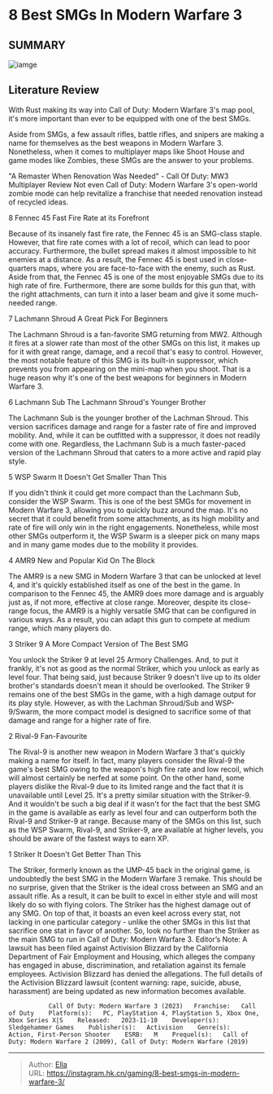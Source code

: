 # 8 Best SMGs In Modern Warfare 3


## SUMMARY 

![iamge](https://static1.srcdn.com/wordpress/wp-content/uploads/2023/11/7-10-best-smgs-in-modern-warfare-3.jpg)

## Literature Review

With Rust making its way into Call of Duty: Modern Warfare 3&#39;s map pool, it&#39;s more important than ever to be equipped with one of the best SMGs.





Aside from SMGs, a few assault rifles, battle rifles, and snipers are making a name for themselves as the best weapons in Modern Warfare 3. Nonetheless, when it comes to multiplayer maps like Shoot House and game modes like Zombies, these SMGs are the answer to your problems.
            
 
 &#34;A Remaster When Renovation Was Needed&#34; - Call Of Duty: MW3 Multiplayer Review 
Not even Call of Duty: Modern Warfare 3&#39;s open-world zombie mode can help revitalize a franchise that needed renovation instead of recycled ideas.












 








 8  Fennec 45 
Fast Fire Rate at its Forefront
        

Because of its insanely fast fire rate, the Fennec 45 is an SMG-class staple. However, that fire rate comes with a lot of recoil, which can lead to poor accuracy. Furthermore, the bullet spread makes it almost impossible to hit enemies at a distance. As a result, the Fennec 45 is best used in close-quarters maps, where you are face-to-face with the enemy, such as Rust.
Aside from that, the Fennec 45 is one of the most enjoyable SMGs due to its high rate of fire. Furthermore, there are some builds for this gun that, with the right attachments, can turn it into a laser beam and give it some much-needed range.





 7  Lachmann Shroud 
A Great Pick For Beginners


 







The Lachmann Shroud is a fan-favorite SMG returning from MW2. Although it fires at a slower rate than most of the other SMGs on this list, it makes up for it with great range, damage, and a recoil that&#39;s easy to control. However, the most notable feature of this SMG is its built-in suppressor, which prevents you from appearing on the mini-map when you shoot. That is a huge reason why it&#39;s one of the best weapons for beginners in Modern Warfare 3.





 6  Lachmann Sub 
The Lachmann Shroud&#39;s Younger Brother
        

The Lachmann Sub is the younger brother of the Lachman Shroud. This version sacrifices damage and range for a faster rate of fire and improved mobility. And, while it can be outfitted with a suppressor, it does not readily come with one. Regardless, the Lachmann Sub is a much faster-paced version of the Lachmann Shroud that caters to a more active and rapid play style.





 5  WSP Swarm 
It Doesn&#39;t Get Smaller Than This
        

If you didn&#39;t think it could get more compact than the Lachmann Sub, consider the WSP Swarm. This is one of the best SMGs for movement in Modern Warfare 3, allowing you to quickly buzz around the map. It&#39;s no secret that it could benefit from some attachments, as its high mobility and rate of fire will only win in the right engagements. Nonetheless, while most other SMGs outperform it, the WSP Swarm is a sleeper pick on many maps and in many game modes due to the mobility it provides.





 4  AMR9 
New and Popular Kid On The Block
        

The AMR9 is a new SMG in Modern Warfare 3 that can be unlocked at level 4, and it&#39;s quickly established itself as one of the best in the game. In comparison to the Fennec 45, the AMR9 does more damage and is arguably just as, if not more, effective at close range. Moreover, despite its close-range focus, the AMR9 is a highly versatile SMG that can be configured in various ways. As a result, you can adapt this gun to compete at medium range, which many players do.





 3  Striker 9 
A More Compact Version of The Best SMG
        

You unlock the Striker 9 at level 25 Armory Challenges. And, to put it frankly, it&#39;s not as good as the normal Striker, which you unlock as early as level four. That being said, just because Striker 9 doesn&#39;t live up to its older brother&#39;s standards doesn&#39;t mean it should be overlooked. The Striker 9 remains one of the best SMGs in the game, with a high damage output for its play style. However, as with the Lachman Shroud/Sub and WSP-9/Swarm, the more compact model is designed to sacrifice some of that damage and range for a higher rate of fire.





 2  Rival-9 
Fan-Favourite


 







The Rival-9 is another new weapon in Modern Warfare 3 that&#39;s quickly making a name for itself. In fact, many players consider the Rival-9 the game&#39;s best SMG owing to the weapon&#39;s high fire rate and low recoil, which will almost certainly be nerfed at some point.
On the other hand, some players dislike the Rival-9 due to its limited range and the fact that it is unavailable until Level 25. It&#39;s a pretty similar situation with the Striker-9. And it wouldn&#39;t be such a big deal if it wasn&#39;t for the fact that the best SMG in the game is available as early as level four and can outperform both the Rival-9 and Striker-9 at range.
Because many of the SMGs on this list, such as the WSP Swarm, Rival-9, and Striker-9, are available at higher levels, you should be aware of the fastest ways to earn XP. 






 1  Striker 
It Doesn&#39;t Get Better Than This


 







The Striker, formerly known as the UMP-45 back in the original game, is undoubtedly the best SMG in the Modern Warfare 3 remake. This should be no surprise, given that the Striker is the ideal cross between an SMG and an assault rifle. As a result, it can be built to excel in either style and will most likely do so with flying colors.
The Striker has the highest damage out of any SMG. On top of that, it boasts an even keel across every stat, not lacking in one particular category - unlike the other SMGs in this list that sacrifice one stat in favor of another. So, look no further than the Striker as the main SMG to run in Call of Duty: Modern Warfare 3.
Editor’s Note: A lawsuit has been filed against Activision Blizzard by the California Department of Fair Employment and Housing, which alleges the company has engaged in abuse, discrimination, and retaliation against its female employees. Activision Blizzard has denied the allegations. The full details of the Activision Blizzard lawsuit (content warning: rape, suicide, abuse, harassment) are being updated as new information becomes available. 

               Call Of Duty: Modern Warfare 3 (2023)   Franchise:   Call of Duty    Platform(s):   PC, PlayStation 4, PlayStation 5, Xbox One, Xbox Series X|S    Released:   2023-11-10    Developer(s):   Sledgehammer Games    Publisher(s):   Activision    Genre(s):   Action, First-Person Shooter    ESRB:   M    Prequel(s):   Call of Duty: Modern Warfare 2 (2009), Call of Duty: Modern Warfare (2019)      

---

> Author: [Ella](https://instagram.hk.cn/)  
> URL: https://instagram.hk.cn/gaming/8-best-smgs-in-modern-warfare-3/  


